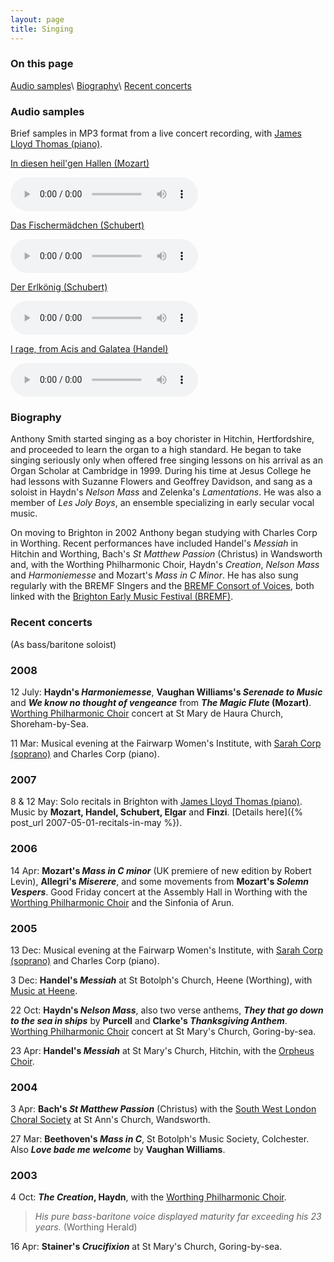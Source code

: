 ```yaml
---
layout: page
title: Singing
---
```

### On this page

[Audio samples](#audio-samples)\\
[Biography](#biography)\\
[Recent concerts](#recent-concerts)

### Audio samples

Brief samples in MP3 format from a live concert recording, with [James Lloyd Thomas (piano)](http://www.organlessons.co.uk/biography.htm).

[In diesen heil'gen Hallen (Mozart)](/assets/indiesen.mp3)

<audio controls src="/assets/indiesen.mp3"></audio>

[Das Fischermädchen (Schubert)](/assets/fischermaedchen.mp3)

<audio controls src="/assets/fischermaedchen.mp3"></audio>

[Der Erlkönig (Schubert)](/assets/erlkoenig.mp3)

<audio controls src="/assets/erlkoenig.mp3"></audio>

[I rage, from Acis and Galatea (Handel)](/assets/irage.mp3)

<audio controls src="/assets/irage.mp3"></audio>

### Biography

Anthony Smith started singing as a boy chorister in Hitchin, Hertfordshire, and proceeded to learn the organ to a high standard. He began to take singing seriously only when offered free singing lessons on his arrival as an Organ Scholar at Cambridge in 1999. During his time at Jesus College he had lessons with Suzanne Flowers and Geoffrey Davidson, and sang as a soloist in Haydn's _Nelson Mass_ and Zelenka's _Lamentations_. He was also a member of _Les Joly Boys_, an ensemble specializing in early secular vocal music.

On moving to Brighton in 2002 Anthony began studying with Charles Corp in Worthing. Recent performances have included Handel's _Messiah_ in Hitchin and Worthing, Bach's _St Matthew Passion_ (Christus) in Wandsworth and, with the Worthing Philharmonic Choir, Haydn's _Creation_, _Nelson Mass_ and _Harmoniemesse_ and Mozart's _Mass in C Minor_. He has also sung regularly with the BREMF SIngers and the [BREMF Consort of Voices](http://www.bremf.org.uk/consort/RHShomeBCV.htm), both linked with the [Brighton Early Music Festival (BREMF)](http://www.bremf.org.uk/).

### Recent concerts

(As bass/baritone soloist)

### 2008

12 July: **Haydn's _Harmoniemesse_**, **Vaughan Williams's _Serenade to Music_** and **_We know no thought of vengeance_** from **_The Magic Flute_ (Mozart)**. [Worthing Philharmonic Choir](http://www.worthingphilharmonicchoir.org.uk) concert at St Mary de Haura Church, Shoreham-by-Sea.

11 Mar: Musical evening at the Fairwarp Women's Institute, with [Sarah Corp (soprano)](http://www.sarahcorpsoprano.com/) and Charles Corp (piano).

### 2007

8 & 12 May: Solo recitals in Brighton with [James Lloyd Thomas (piano)](http://www.organlessons.co.uk/biography.htm). Music by **Mozart, Handel, Schubert, Elgar** and **Finzi**. [Details here]({% post_url 2007-05-01-recitals-in-may %}).

### 2006

14 Apr: **Mozart's _Mass in C minor_** (UK premiere of new edition by Robert Levin), **Allegri's _Miserere_**, and some movements from **Mozart's _Solemn Vespers_**. Good Friday concert at the Assembly Hall in Worthing with the [Worthing Philharmonic Choir](http://www.worthingphilharmonicchoir.org.uk) and the Sinfonia of Arun.

### 2005

13 Dec: Musical evening at the Fairwarp Women's Institute, with [Sarah Corp (soprano)](http://www.sarahcorpsoprano.com/) and Charles Corp (piano).

3 Dec: **Handel's _Messiah_** at St Botolph's Church, Heene (Worthing), with [Music at Heene](http://musicatheene.stbotolphsheene.org.uk/).

22 Oct: **Haydn's _Nelson Mass_**, also two verse anthems, _**They that go down to the sea in ships**_ by **Purcell** and **Clarke's _Thanksgiving Anthem_**. [Worthing Philharmonic Choir](http://www.worthingphilharmonicchoir.org.uk) concert at St Mary's Church, Goring-by-sea.

23 Apr: **Handel's _Messiah_** at St Mary's Church, Hitchin, with the [Orpheus Choir](http://www.logical.btinternet.co.uk/orpheus.html).

### 2004

3 Apr: **Bach's _St Matthew Passion_** (Christus) with the [South West London Choral Society](http://www.swlcs.org.uk/) at St Ann's Church, Wandsworth.

27 Mar: **Beethoven's _Mass in C_**, St Botolph's Music Society, Colchester. Also _**Love bade me welcome**_ by **Vaughan Williams**.

### 2003

4 Oct: _**The Creation**_**, Haydn**, with the [Worthing Philharmonic Choir](http://www.worthingphilharmonicchoir.org.uk).

> _His pure bass-baritone voice displayed maturity far exceeding his 23 years._ (Worthing Herald)

16 Apr: **Stainer's _Crucifixion_** at St Mary's Church, Goring-by-sea.
